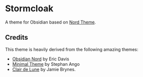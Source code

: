 # Stormcloak

A theme for Obsidian based on [Nord Theme](https://www.nordtheme.com/).

## Credits

This theme is heavily derived from the following amazing themes:

- [Obsidian Nord](https://github.com/insanum/obsidian_nord) by Eric Davis
- [Minimal Theme](https://github.com/kepano/obsidian-minimal) by Stephan Ango
- [Clair de Lune](https://github.com/jamiebrynes7/clair-de-lune-obsidian-theme) by Jamie Brynes.
